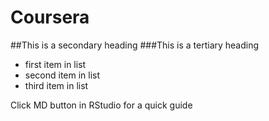 # Coursera
##This is a secondary heading
###This is a tertiary heading
* first item in list
* second item in list
* third item in list

Click MD button in RStudio for a quick guide